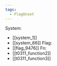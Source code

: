 ```yaml
---
tags:
  - FlagUnset
---
```

System:
- [[system_1]]
- [[system_66]]
Flag:
- [[flag_9476]]
Fn:
- [[t0311_function2]]
- [[t0311_function3]]
